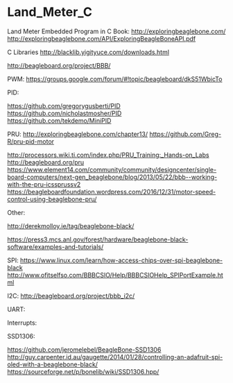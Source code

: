 # Land_Meter_C
Land Meter Embedded Program in C
Book:
http://exploringbeaglebone.com/
http://exploringbeaglebone.com/API/ExploringBeagleBoneAPI.pdf



C Libraries
http://blacklib.yigityuce.com/downloads.html


http://beagleboard.org/project/BBB/


PWM:
https://groups.google.com/forum/#!topic/beagleboard/dkS51WbicTo


PID:

https://github.com/gregorygusberti/PID
https://github.com/nicholastmosher/PID
https://github.com/tekdemo/MiniPID


PRU:
http://exploringbeaglebone.com/chapter13/
https://github.com/Greg-R/pru-pid-motor

http://processors.wiki.ti.com/index.php/PRU_Training:_Hands-on_Labs
http://beagleboard.org/pru
https://www.element14.com/community/community/designcenter/single-board-computers/next-gen_beaglebone/blog/2013/05/22/bbb--working-with-the-pru-icssprussv2
https://beagleboardfoundation.wordpress.com/2016/12/31/motor-speed-control-using-beaglebone-pru/

Other:

http://derekmolloy.ie/tag/beaglebone-black/

https://press3.mcs.anl.gov/forest/hardware/beaglebone-black-software/examples-and-tutorials/


SPI:
https://www.linux.com/learn/how-access-chips-over-spi-beaglebone-black
http://www.ofitselfso.com/BBBCSIO/Help/BBBCSIOHelp_SPIPortExample.html


I2C:
http://beagleboard.org/project/bbb_i2c/


UART:


Interrupts:


SSD1306:

https://github.com/jeromelebel/BeagleBone-SSD1306
http://guy.carpenter.id.au/gaugette/2014/01/28/controlling-an-adafruit-spi-oled-with-a-beaglebone-black/
https://sourceforge.net/p/bonelib/wiki/SSD1306.hpp/




